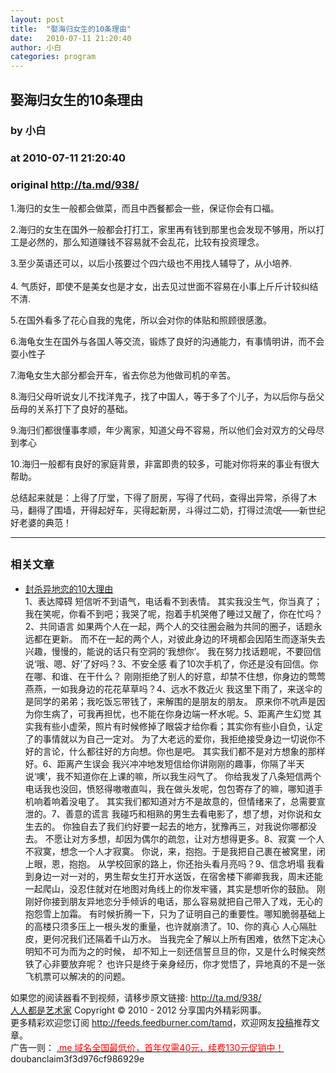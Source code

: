 ```yaml
---
layout: post
title:  "娶海归女生的10条理由"
date:   2010-07-11 21:20:40
author: 小白
categories: program
---
```


## 娶海归女生的10条理由
### by 小白
### at 2010-07-11 21:20:40
### original <http://ta.md/938/>

<p>1.海归的女生一般都会做菜，而且中西餐都会一些，保证你会有口福。</p><p>2.海归的女生在国外一般都会打打工，家里再有钱到那里也会发现不够用，所以打工是必然的，那么知道赚钱不容易就不会乱花，比较有投资理念。</p><p>3.至少英语还可以，以后小孩要过个四六级也不用找人辅导了，从小培养.<br> <span></span><br> 4. 气质好，即使不是美女也是才女，出去见过世面不容易在小事上斤斤计较纠结不清.</p><p>5.在国外看多了花心自我的鬼佬，所以会对你的体贴和照顾很感激。</p><p>6.海龟女生在国外与各国人等交流，锻炼了良好的沟通能力，有事情明讲，而不会耍小性子</p><p>7.海龟女生大部分都会开车，省去你总为他做司机的辛苦。</p><p>8.海归父母听说女儿不找洋鬼子，找了中国人，等于多了个儿子，为以后你与岳父岳母的关系打下了良好的基础。</p><p>9.海归们都很懂事孝顺，年少离家，知道父母不容易，所以他们会对双方的父母尽到孝心</p><p>10.海归一般都有良好的家庭背景，非富即贵的较多，可能对你将来的事业有很大帮助。</p><p>总结起来就是：上得了厅堂，下得了厨房，写得了代码，查得出异常，杀得了木马，翻得了围墙，开得起好车，买得起新房，斗得过二奶，打得过流氓——新世纪好老婆的典范！</p><hr><h2><small>相关文章</small></h2><ul><li><a href="http://ta.md/373/" rel="bookmark" title="Permanent Link: 封杀异地恋的10大理由">封杀异地恋的10大理由</a><br>1、表达障碍
短信听不到语气，电话看不到表情。
其实我没生气，你当真了；我在笑呢，你看不到吧；我哭了呢，抱着手机哭倦了睡过又醒了，你在忙吗？2、共同语言
如果两个人在一起，两个人的交往圈会融为共同的圈子，话题永远都在更新。
而不在一起的两个人，对彼此身边的环境都会因陌生而逐渐失去兴趣，慢慢的，能说的话只有空洞的‘我想你’。
我在努力找话题呢，不要回信说‘哦、嗯、好’了好吗？3、不安全感
看了10次手机了，你还是没有回信。你在哪、和谁、在干什么？
刚刚拒绝了别人的好意，却禁不住想，你身边的莺莺燕燕，一如我身边的花花草草吗？4、远水不救近火
我这里下雨了，来送伞的是同学的弟弟；我吃饭忘带钱了，来解围的是朋友的朋友。
原来你不吭声是因为你生病了，可我再担忧，也不能在你身边端一杯水呢。5、距离产生幻觉
其实我有些小虚荣，照片有时候修掉了眼袋才给你看；其实你有些小自负，认定了的事情就以为自己一定对。
为了大老远的爱你，我拒绝接受身边一切说你不好的言论，什么都往好的方向想。你也是吧。
其实我们都不是对方想象的那样好。6、距离产生误会
我兴冲冲地发短信给你讲刚刚的趣事，你隔了半天说‘噢’，我不知道你在上课的嘛，所以我生闷气了。
你给我发了八条短信两个电话我也没回，愤怒得嗷嗷直叫，我在做头发呢，包包寄存了的嘛，哪知道手机响着响着没电了。
其实我们都知道对方不是故意的，但情绪来了，总需要宣泄的。7、善意的谎言
我碰巧和相熟的男生去看电影了，想了想，对你说和女生去的。
你独自去了我们约好要一起去的地方，犹豫再三，对我说你哪都没去。
不愿让对方多想，却因为偶尔的疏忽，让对方想得更多。8、寂寞
一个人不寂寞，想念一个人才寂寞。
你说，来，抱抱。于是我把自己裹在被窝里，闭上眼，恩，抱抱。
从学校回家的路上，你还抬头看月亮吗？9、信念坍塌
我看到身边一对一对的，男生帮女生打开水送饭，在宿舍楼下卿卿我我，周末还能一起爬山，没忍住就对在地图对角线上的你发牢骚，其实是想听你的鼓励。
刚刚好你接到朋友异地恋分手倾诉的电话，那么容易就把自己带入了戏，无心的抱怨雪上加霜。
有时候折腾一下，只为了证明自己的重要性。哪知脆弱基础上的高楼只须多压上一根头发的重量，也许就崩溃了。10、你的真心
人心隔肚皮，更何况我们还隔着千山万水。
当我完全了解以上所有困难，依然下定决心明知不可为而为之的时候，
却不知上一刻还信誓旦旦的你，又是什么时候突然铁了心非要放弃呢？
也许只是终于亲身经历，你才觉悟了，异地真的不是一张飞机票可以解决的的问题。</li></ul><p>如果您的阅读器看不到视频，请移步原文链接: <a href="http://ta.md/938/">http://ta.md/938/</a> <br> <a href="http://ta.md/">人人都是艺术家</a> Copyright ©   2010 - 2012 分享国内外精彩网事。<br> 更多精彩欢迎您订阅 <a href="http://feeds.feedburner.com/tamd">http://feeds.feedburner.com/tamd</a>，欢迎网友<a href="http://ta.md/delivery/">投稿</a>推荐文章。<br> 广告一则： <a href="http://zi.mu/domain"><font color="red">.me 域名全国最低价，首年仅需40元，续费130元促销中！</font></a> doubanclaim3f3d976cf986929e</p>